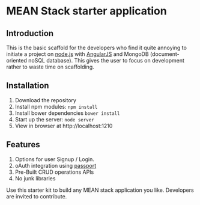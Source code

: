 # MEAN Stack starter application

## Introduction
This is the basic scaffold for the developers who find it quite annoying to initiate a project on [node.js] with [AngularJS] and MongoDB (document-oriented noSQL database). This gives the user to focus on development rather to waste time on scaffolding.

## Installation
1. Download the repository
2. Install npm modules: `npm install`
3. Install bower dependencies `bower install`
4. Start up the server: `node server`
5. View in browser at http://localhost:1210

## Features
1. Options for user Signup / Login.
2. oAuth integration using [passport]
3. Pre-Built CRUD operations APIs
4. No junk libraries

Use this starter kit to build any MEAN stack application you like. Developers are invited to contribute.

[passport]:https://github.com/jaredhanson/passport
[node.js]:http://nodejs.org
[express]:http://expressjs.com
[AngularJS]:http://angularjs.org
[mongoDB]: https://www.mongodb.org